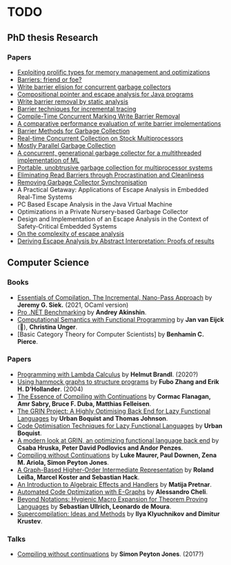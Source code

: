 TODO
====

PhD thesis Research
------------------------

### Papers

* [Exploiting prolific types for memory management and optimizations](https://dl.acm.org/doi/10.1145/503272.503300)
* [Barriers: friend or foe?](https://dl.acm.org/doi/10.1145/1029873.1029891)
* [Write barrier elision for concurrent garbage collectors](https://dl.acm.org/doi/10.1145/1029873.1029876)
* [Compositional pointer and escape analysis for Java programs](https://dl.acm.org/doi/10.1145/320385.320400)
* [Write barrier removal by static analysis](https://dl.acm.org/doi/10.1145/582419.582439)
* [Barrier techniques for incremental tracing](https://dl.acm.org/doi/10.1145/301589.286863)
* [Compile-Time Concurrent Marking Write Barrier Removal](https://dl.acm.org/doi/10.1109/CGO.2005.12)
* [A comparative performance evaluation of write barrier implementations](https://dl.acm.org/doi/10.1145/141937.141946)
* [Barrier Methods for Garbage Collection](https://www.researchgate.net/publication/2773436_Barrier_Methods_for_Garbage_Collection)
* [Real-time Concurrent Collection on Stock Multiprocessors](https://dl.acm.org/doi/10.1145/960116.53992)
* [Mostly Parallel Garbage Collection](https://dl.acm.org/doi/10.1145/113445.113459)
* [A concurrent, generational garbage collector for a multithreaded implementation of ML](https://dl.acm.org/doi/10.1145/158511.158611)
* [Portable, unobtrusive garbage collection for multiprocessor systems](https://dl.acm.org/doi/10.1145/174675.174673)
* [Eliminating Read Barriers through Procrastination and Cleanliness](https://dl.acm.org/doi/abs/10.1145/2258996.2259005)
* [Removing Garbage Collector Synchronisation](https://kar.kent.ac.uk/14096/)
* A Practical Getaway: Applications of Escape Analysis in Embedded Real-Time Systems
* PC Based Escape Analysis in the Java Virtual Machine
* Optimizations in a Private Nursery-based Garbage Collector
* Design and Implementation of an Escape Analysis in the Context of Safety-Critical Embedded Systems
* [On the complexity of escape analysis](https://dl.acm.org/doi/pdf/10.1145/263699.263750)
* [Deriving Escape Analysis by Abstract Interpretation: Proofs of results](https://arxiv.org/pdf/cs/0607101.pdf)

Computer Science
----------------

### Books

* [Essentials of Compilation. The Incremental, Nano-Pass Approach](https://github.com/IUCompilerCourse/Essentials-of-Compilation/tree/apt-ocaml) by __Jeremy G. Siek.__ (2021, OCaml version)
* [Pro .NET Benchmarking](https://aakinshin.net/ru/prodotnetbenchmarking/) by __Andrey Akinshin__.
* [Computational Semantics with Functional Programming](https://staff.fnwi.uva.nl/d.j.n.vaneijck2/cs/) by __Jan van Eijck__ (👀), __Christina Unger__.
* [Basic Category Theory for Computer Scientists] by __Benhamin C. Pierce__.

### Papers

* [Programming with Lambda Calculus](https://hbr.github.io/Lambda-Calculus/lambda2/lambda.html) by __Helmut Brandl__. (2020?)
* [Using hammock graphs to structure programs](https://ieeexplore.ieee.org/document/1274043) by __Fubo Zhang and Erik H. D’Hollander__. (2004)
* [The Essence of Compiling with Continuations](https://www.cs.rice.edu/~javaplt/311/Readings/essence-retro.pdf) by __Cormac Flanagan, Amr Sabry, Bruce F. Duba, Matthias Felleisen__.
* [The GRIN Project: A Highly Optimising Back End for Lazy Functional Languages](https://nbviewer.jupyter.org/github/grin-compiler/grin/blob/master/papers/The%20GRIN%20Project.pdf) by __Urban Boquist and Thomas Johnson__.
* [Code Optimisation Techniques for Lazy Functional Languages](https://nbviewer.jupyter.org/github/grin-compiler/grin/blob/master/papers/boquist.pdf) by __Urban Boquist__.
* [A modern look at GRIN, an optimizing functional language back end](https://nbviewer.jupyter.org/github/Anabra/grin/blob/65177587f4ea0586801e582f1f3750b2d46351a2/papers/stcs-2019/article/tex/main.pdf) by __Csaba Hruska, Peter David Podlovics and Andor Penzes__.
* [Compiling without Continuations](https://www.microsoft.com/en-us/research/wp-content/uploads/2016/11/join-points-pldi17.pdf) by __Luke Maurer, Paul Downen, Zena M. Ariola, Simon Peyton Jones__.
* [A Graph-Based Higher-Order Intermediate Representation](https://compilers.cs.uni-saarland.de/papers/lkh15_cgo.pdf) by __Roland Leißa, Marcel Koster and Sebastian Hack__.
* [An Introduction to Algebraic Effects and Handlers](https://www.eff-lang.org/handlers-tutorial.pdf) by __Matija Pretnar__.
* [Automated Code Optimization with E-Graphs](https://arxiv.org/abs/2112.14714) by __Alessandro Cheli__.
* [Beyond Notations: Hygienic Macro Expansion for Theorem Proving Languages](https://arxiv.org/abs/2001.10490) by __Sebastian Ullrich, Leonardo de Moura__.
* [Supercompilation: Ideas and Methods](https://themonadreader.files.wordpress.com/2014/04/super-final.pdf) by __Ilya Klyuchnikov and Dimitur Krustev__.

### Talks

* [Compiling without continuations](https://www.youtube.com/watch?v=LMTr8yw0Gk4) by __Simon Peyton Jones__. (2017?)
